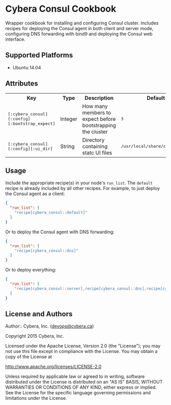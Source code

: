 # Cybera Consul Cookbook

Wrapper cookbook for installing and configuring Consul cluster. Includes recipes for deploying the Consul agent in both client and server mode, configuring DNS forwarding with bind9 and deploying the Consul web interface.

## Supported Platforms

* Ubuntu 14.04

## Attributes

<table>
  <tr>
    <th>Key</th>
    <th>Type</th>
    <th>Description</th>
    <th>Default</th>
  </tr>
  <tr>
    <td><tt>[:cybera_consul][:config][:bootstrap_expect]</tt></td>
    <td>Integer</td>
    <td>How many members to expect before bootstrapping the cluster</td>
    <td><tt>3</tt></td>
  </tr>
  <tr>
    <td><tt>[:cybera_consul][:config][:ui_dir]</tt></td>
    <td>String</td>
    <td>Directory containing statc UI files</td>
    <td><tt>/usr/local/share/consul/dist</tt></td>
  </tr>
</table>

## Usage

Include the appropriate recipe(s) in your node's `run_list`. The `default` recipe is already included by all other recipes. For example, to just deploy the Consul agent as a client:

```json
{
  "run_list": [
    "recipe[cybera_consul::default]"
  ]
}
```

Or to deploy the Consul agent with DNS forwarding:

```json
{
  "run_list": [
    "recipe[cybera_consul::dns]"
  ]
}
```

Or to deploy everything:

```json
{
  "run_list": [
    "recipe[cybera_consul::server],recipe[cybera_consul::dns],recipe[cybera_consul::ui]"
  ]
}
```

## License and Authors

Author:: Cybera, Inc. (<devops@cybera.ca>)

Copyright 2015 Cybera, Inc.

Licensed under the Apache License, Version 2.0 (the "License");
you may not use this file except in compliance with the License.
You may obtain a copy of the License at

http://www.apache.org/licenses/LICENSE-2.0

Unless required by applicable law or agreed to in writing, software
distributed under the License is distributed on an "AS IS" BASIS,
WITHOUT WARRANTIES OR CONDITIONS OF ANY KIND, either express or implied.
See the License for the specific language governing permissions and
limitations under the License.
